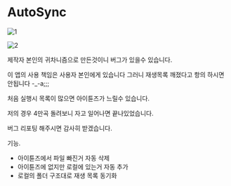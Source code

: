 AutoSync
========


![1](https://f.cloud.github.com/assets/581101/748428/cee225e6-e488-11e2-960c-6bf5ac0658dd.png)

![2](https://f.cloud.github.com/assets/581101/748430/d68c9e70-e488-11e2-9641-8f98a4f3337a.png)



제작자 본인의 귀차니즘으로 만든것이니 버그가 있을수 있습니다.

이 앱의 사용 책임은 사용자 본인에게 있습니다 그러니 재생목록 깨졌다고 항의 하시면 안됩니다 -_-a;;;



처음 실행시 목록이 많으면 아이튠즈가 느릴수 있습니다.

저의 경우 4만곡 돌려보니 자고 일어나면 끝나있었습니다.



버그 리포팅 해주시면 감사히 받겠습니다.


기능.
- 아이튠즈에서 파일 빠진거 자동 삭제
- 아이튠즈에 없지만 로컬에 있는거 자동 추가
- 로컬의 폴더 구조대로 재생 목록 동기화

